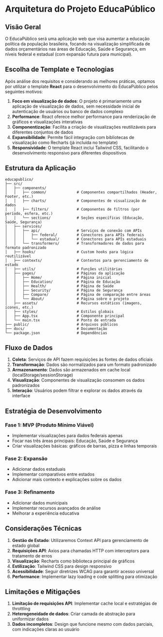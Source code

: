 # Arquitetura do Projeto EducaPúblico

## Visão Geral

O EducaPúblico será uma aplicação web que visa aumentar a educação política da população brasileira, focando na visualização simplificada de dados orçamentários nas áreas de Educação, Saúde e Segurança, em níveis federal e estadual (com expansão futura para municipal).

## Escolha de Template e Tecnologias

Após análise dos requisitos e considerando as melhores práticas, optamos por utilizar o template **React** para o desenvolvimento do EducaPúblico pelos seguintes motivos:

1. **Foco em visualização de dados**: O projeto é primariamente uma aplicação de visualização de dados, sem necessidade inicial de autenticação de usuários ou banco de dados complexo
2. **Performance**: React oferece melhor performance para renderização de gráficos e visualizações interativas
3. **Componentização**: Facilita a criação de visualizações reutilizáveis para diferentes conjuntos de dados
4. **Expansibilidade**: Permite fácil integração com bibliotecas de visualização como Recharts (já incluída no template)
5. **Responsividade**: O template React inclui Tailwind CSS, facilitando o desenvolvimento responsivo para diferentes dispositivos

## Estrutura da Aplicação

```
educapublico/
├── src/
│   ├── components/
│   │   ├── common/              # Componentes compartilhados (Header, Footer, etc.)
│   │   ├── charts/              # Componentes de visualização de dados
│   │   ├── filters/             # Componentes de filtros (por período, esfera, etc.)
│   │   └── sections/            # Seções específicas (Educação, Saúde, Segurança)
│   ├── services/
│   │   ├── api/                 # Serviços de conexão com APIs
│   │   │   ├── federal/         # Conectores para APIs federais
│   │   │   └── estadual/        # Conectores para APIs estaduais
│   │   └── transformers/        # Transformadores de dados para formato padronizado
│   ├── hooks/                   # Custom hooks para lógica reutilizável
│   ├── contexts/                # Contextos para gerenciamento de estado
│   ├── utils/                   # Funções utilitárias
│   ├── pages/                   # Páginas da aplicação
│   │   ├── Home/                # Página inicial
│   │   ├── Education/           # Página de Educação
│   │   ├── Health/              # Página de Saúde
│   │   ├── Security/            # Página de Segurança
│   │   ├── Compare/             # Página de comparação entre áreas
│   │   └── About/               # Página sobre o projeto
│   ├── assets/                  # Recursos estáticos (imagens, ícones, etc.)
│   ├── styles/                  # Estilos globais
│   ├── App.tsx                  # Componente principal
│   └── main.tsx                 # Ponto de entrada
├── public/                      # Arquivos públicos
├── docs/                        # Documentação
└── package.json                 # Dependências
```

## Fluxo de Dados

1. **Coleta**: Serviços de API fazem requisições às fontes de dados oficiais
2. **Transformação**: Dados são normalizados para um formato padronizado
3. **Armazenamento**: Dados são armazenados em cache local (localStorage/sessionStorage)
4. **Visualização**: Componentes de visualização consomem os dados padronizados
5. **Interação**: Usuários podem filtrar e explorar os dados através da interface

## Estratégia de Desenvolvimento

### Fase 1: MVP (Produto Mínimo Viável)
- Implementar visualizações para dados federais apenas
- Focar nas três áreas principais: Educação, Saúde e Segurança
- Criar visualizações básicas: gráficos de barras, pizza e linhas temporais

### Fase 2: Expansão
- Adicionar dados estaduais
- Implementar comparativos entre estados
- Adicionar mais contexto e explicações sobre os dados

### Fase 3: Refinamento
- Adicionar dados municipais
- Implementar recursos avançados de análise
- Melhorar a experiência educativa

## Considerações Técnicas

1. **Gestão de Estado**: Utilizaremos Context API para gerenciamento de estado global
2. **Requisições API**: Axios para chamadas HTTP com interceptors para tratamento de erros
3. **Visualização**: Recharts como biblioteca principal de gráficos
4. **Estilização**: Tailwind CSS para design responsivo
5. **Acessibilidade**: Seguir diretrizes WCAG para garantir acesso universal
6. **Performance**: Implementar lazy loading e code splitting para otimização

## Limitações e Mitigações

1. **Limitação de requisições API**: Implementar cache local e estratégias de throttling
2. **Heterogeneidade de dados**: Criar camada de abstração para uniformizar dados
3. **Dados incompletos**: Design que funcione mesmo com dados parciais, com indicações claras ao usuário
